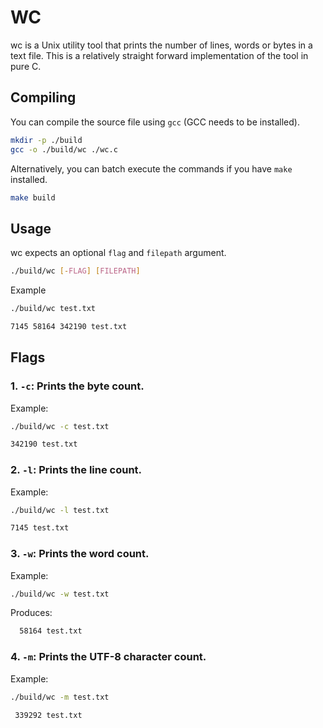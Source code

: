 # WC

wc is a Unix utility tool that prints the number of lines, words or bytes in a text file. This is a relatively straight forward implementation of the tool in pure C.

## Compiling

You can compile the source file using `gcc` (GCC needs to be installed).

```bash
mkdir -p ./build
gcc -o ./build/wc ./wc.c
```

Alternatively, you can batch execute the commands if you have `make` installed.

```bash
make build
```

## Usage

wc expects an optional `flag` and `filepath` argument.

```bash
./build/wc [-FLAG] [FILEPATH]
```

Example

```bash
./build/wc test.txt

7145 58164 342190 test.txt
```

## Flags

### 1. `-c`: Prints the byte count.

  Example:

  ```bash
  ./build/wc -c test.txt

  342190 test.txt
  ```

### 2. `-l`: Prints the line count.

  Example:

  ```bash
  ./build/wc -l test.txt

  7145 test.txt
  ```
  
### 3. `-w`: Prints the word count.

  Example:

  ```bash
  ./build/wc -w test.txt
  ```

  Produces:

  ```bash
    58164 test.txt
  ```

### 4. `-m`: Prints the UTF-8 character count.

  Example:

  ```bash
  ./build/wc -m test.txt

   339292 test.txt
  ```